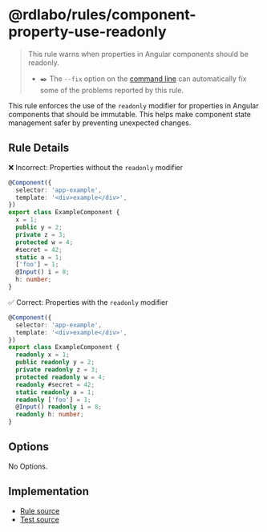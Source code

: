 # @rdlabo/rules/component-property-use-readonly

> This rule warns when properties in Angular components should be readonly.
>
> - ✒️ The `--fix` option on the [command line](https://eslint.org/docs/user-guide/command-line-interface#fixing-problems) can automatically fix some of the problems reported by this rule.

This rule enforces the use of the `readonly` modifier for properties in Angular components that should be immutable. This helps make component state management safer by preventing unexpected changes.

## Rule Details

❌ Incorrect: Properties without the `readonly` modifier

```ts
@Component({
  selector: 'app-example',
  template: '<div>example</div>',
})
export class ExampleComponent {
  x = 1;
  public y = 2;
  private z = 3;
  protected w = 4;
  #secret = 42;
  static a = 1;
  ['foo'] = 1;
  @Input() i = 8;
  h: number;
}
```

✅ Correct: Properties with the `readonly` modifier

```ts
@Component({
  selector: 'app-example',
  template: '<div>example</div>',
})
export class ExampleComponent {
  readonly x = 1;
  public readonly y = 2;
  private readonly z = 3;
  protected readonly w = 4;
  readonly #secret = 42;
  static readonly a = 1;
  readonly ['foo'] = 1;
  @Input() readonly i = 8;
  readonly h: number;
}
```

## Options

No Options.

## Implementation

- [Rule source](../../src/rules/component-property-use-readonly.ts)
- [Test source](../../tests/rules/component-property-use-readonly.ts)
